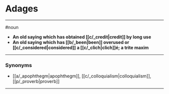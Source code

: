 # Adages
---
#noun
- **An old saying which has obtained [[c/_credit|credit]] by long use**
- **An old saying which has [[b/_been|been]] overused or [[c/_considered|considered]] a [[c/_clich|clich]]é; a trite maxim**
---
### Synonyms
- [[a/_apophthegm|apophthegm]], [[c/_colloquialism|colloquialism]], [[p/_proverb|proverb]]
---
